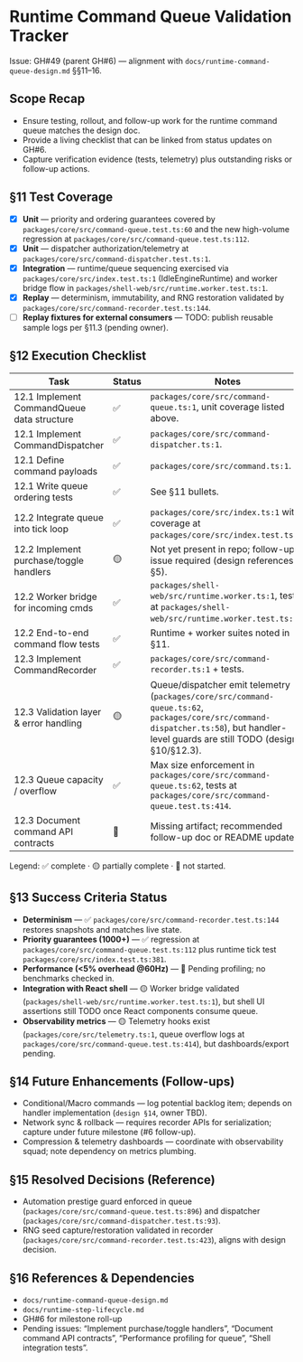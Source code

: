 # Runtime Command Queue Validation Tracker

Issue: GH#49 (parent GH#6) — alignment with `docs/runtime-command-queue-design.md` §§11–16.

## Scope Recap
- Ensure testing, rollout, and follow-up work for the runtime command queue matches the design doc.
- Provide a living checklist that can be linked from status updates on GH#6.
- Capture verification evidence (tests, telemetry) plus outstanding risks or follow-up actions.

## §11 Test Coverage
- [x] **Unit** — priority and ordering guarantees covered by `packages/core/src/command-queue.test.ts:60` and the new high-volume regression at `packages/core/src/command-queue.test.ts:112`.
- [x] **Unit** — dispatcher authorization/telemetry at `packages/core/src/command-dispatcher.test.ts:1`.
- [x] **Integration** — runtime/queue sequencing exercised via `packages/core/src/index.test.ts:1` (IdleEngineRuntime) and worker bridge flow in `packages/shell-web/src/runtime.worker.test.ts:1`.
- [x] **Replay** — determinism, immutability, and RNG restoration validated by `packages/core/src/command-recorder.test.ts:144`.
- [ ] **Replay fixtures for external consumers** — TODO: publish reusable sample logs per §11.3 (pending owner).

## §12 Execution Checklist

| Task | Status | Notes |
| --- | --- | --- |
| 12.1 Implement CommandQueue data structure | ✅ | `packages/core/src/command-queue.ts:1`, unit coverage listed above. |
| 12.1 Implement CommandDispatcher | ✅ | `packages/core/src/command-dispatcher.ts:1`. |
| 12.1 Define command payloads | ✅ | `packages/core/src/command.ts:1`. |
| 12.1 Write queue ordering tests | ✅ | See §11 bullets. |
| 12.2 Integrate queue into tick loop | ✅ | `packages/core/src/index.ts:1` with coverage at `packages/core/src/index.test.ts:1`. |
| 12.2 Implement purchase/toggle handlers | 🟡 | Not yet present in repo; follow-up issue required (design references §5). |
| 12.2 Worker bridge for incoming cmds | ✅ | `packages/shell-web/src/runtime.worker.ts:1`, tests at `packages/shell-web/src/runtime.worker.test.ts:1`. |
| 12.2 End-to-end command flow tests | ✅ | Runtime + worker suites noted in §11. |
| 12.3 Implement CommandRecorder | ✅ | `packages/core/src/command-recorder.ts:1` + tests. |
| 12.3 Validation layer & error handling | 🟡 | Queue/dispatcher emit telemetry (`packages/core/src/command-queue.ts:62`, `packages/core/src/command-dispatcher.ts:58`), but handler-level guards are still TODO (design §10/§12.3). |
| 12.3 Queue capacity / overflow | ✅ | Max size enforcement in `packages/core/src/command-queue.ts:62`, tests at `packages/core/src/command-queue.test.ts:414`. |
| 12.3 Document command API contracts | 🔴 | Missing artifact; recommended follow-up doc or README update. |

Legend: ✅ complete · 🟡 partially complete · 🔴 not started.

## §13 Success Criteria Status
- **Determinism** — ✅ `packages/core/src/command-recorder.test.ts:144` restores snapshots and matches live state.
- **Priority guarantees (1000+)** — ✅ regression at `packages/core/src/command-queue.test.ts:112` plus runtime tick test `packages/core/src/index.test.ts:381`.
- **Performance (<5% overhead @60Hz)** — 🔴 Pending profiling; no benchmarks checked in.
- **Integration with React shell** — 🟡 Worker bridge validated (`packages/shell-web/src/runtime.worker.test.ts:1`), but shell UI assertions still TODO once React components consume queue.
- **Observability metrics** — 🟡 Telemetry hooks exist (`packages/core/src/telemetry.ts:1`, queue overflow logs at `packages/core/src/command-queue.test.ts:414`), but dashboards/export pending.

## §14 Future Enhancements (Follow-ups)
- Conditional/Macro commands — log potential backlog item; depends on handler implementation (`design §14`, owner TBD).
- Network sync & rollback — requires recorder APIs for serialization; capture under future milestone (#6 follow-up).
- Compression & telemetry dashboards — coordinate with observability squad; note dependency on metrics plumbing.

## §15 Resolved Decisions (Reference)
- Automation prestige guard enforced in queue (`packages/core/src/command-queue.test.ts:896`) and dispatcher (`packages/core/src/command-dispatcher.test.ts:93`).
- RNG seed capture/restoration validated in recorder (`packages/core/src/command-recorder.test.ts:423`), aligns with design decision.

## §16 References & Dependencies
- `docs/runtime-command-queue-design.md`
- `docs/runtime-step-lifecycle.md`
- GH#6 for milestone roll-up
- Pending issues: “Implement purchase/toggle handlers”, “Document command API contracts”, “Performance profiling for queue”, “Shell integration tests”.
